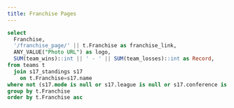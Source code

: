 ```yaml
---
title: Franchise Pages
---
```


<LastRefreshed prefix="Data last updated"/>

```sql franchises
select 
  Franchise,
  '/franchise_page/' || t.Franchise as franchise_link,
  ANY_VALUE("Photo URL") as logo,
  SUM(team_wins)::int || ' - ' || SUM(team_losses)::int as Record,
from teams t
  join s17_standings s17
    on t.Franchise=s17.name
where not (s17.mode is null or s17.league is null or s17.conference is null or s17.division_name is null)
group by t.Franchise
order by t.Franchise asc
```

<DataTable data={franchises} search=true rows=32 headerColor=#2a4b82 headerFontColor=white >
  <Column id="Franchise" align=center/>
  <Column id="logo" contentType=image height=40px align=center />
  <Column id="Record" align=center />
  <Column id="franchise_link" contentType=link linkLabel="Franchise Page" title="Franchise Link" align=center />

</DataTable>
